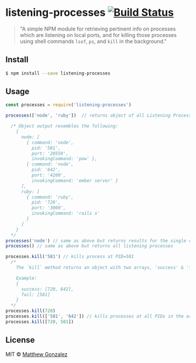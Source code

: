 # listening-processes [![Build Status](https://travis-ci.org/matthewgonzalez/listening-processes.svg?branch=master)](https://travis-ci.org/matthewgonzalez/listening-processes)

> "A simple NPM module for retrieving pertinent info on processes which are listening on local ports, and for killing those processes using shell commands `lsof`, `ps`, and `kill` in the background."

## Install

```sh
$ npm install --save listening-processes
```

## Usage

```js
const processes = require('listening-processes')

processes(['node', 'ruby'])  // returns object of all Listening Processes for each command in array

  /* Object output resembles the following:
    {
      node: [
        { command: 'node',
          pid: '581',
          port: '20559',
          invokingCommand: 'pow' },
        { command: 'node',
          pid: '642',
          port: '4200',
          invokingCommand: 'ember server' }
      ],
      ruby: [
        { command: 'ruby',
          pid: '720',
          port: '3000',
          invokingCommand: 'rails s'
        }
      ]
    }
  */
processes('node') // same as above but returns results for the single command
processes() // same as above but returns all listening processes

processes.kill('581') // kills process at PID=581
  /*
    The `kill` method returns an object with two arrays, 'success' & 'fail', which include the PIDs of the respective results.

    Example:
    {
      success: [720, 642],
      fail: [581]
    }
  */
processes.kill(720)
processes.kill(['581', '642']) // kills processes at all PIDs in the array
processes.kill([720, 581])
```

## License

MIT © [Matthew Gonzalez](https://www.matthewgonzalez.me)
